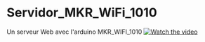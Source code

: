 # Servidor_MKR_WiFi_1010
Un serveur Web avec l'arduino MKR_WIFI_1010
[![Watch the video](https://github.com/AntonioVillanuevaSegura/Servidor_MKR_WiFi_1010/webServer.jpg )](https://www.youtube.com/shorts/km_CX-bZnU8 )
